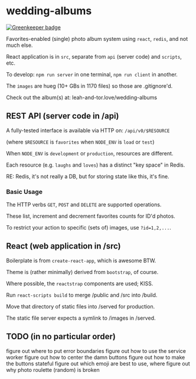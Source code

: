 # wedding-albums

[![Greenkeeper badge](https://badges.greenkeeper.io/hagemt/node-wedding-albums.svg)](https://greenkeeper.io/)

Favorites-enabled (single) photo album system using `react`, `redis`, and not much else.

React application is in `src`, separate from `api` (server code) and `scripts`, etc.

To develop: `npm run server` in one terminal, `npm run client` in another.

The `images` are hueg (10+ GBs in 1170 files) so those are .gitignore'd.

Check out the album(s) at: leah-and-tor.love/wedding-albums

## REST API (server code in /api)

A fully-tested interface is available via HTTP on: `/api/v0/$RESOURCE`

(where `$RESOURCE` is `favorites` when `NODE_ENV` is `load` or `test`)

When `NODE_ENV` is `development` or `production`, resources are different.

Each resource (e.g. `laughs` and `loves`) has a distinct "key space" in Redis.

RE: Redis, it's not really a DB, but for storing state like this, it's fine.

### Basic Usage

The HTTP verbs `GET`, `POST` and `DELETE` are supported operations.

These list, increment and decrement favorites counts for ID'd photos.

To restrict your action to specific (sets of) images, use `?id=1,2,...`.

## React (web application in /src)

Boilerplate is from `create-react-app`, which is awesome BTW.

Theme is (rather minimally) derived from `bootstrap`, of course.

Where possible, the `reactstrap` components are used; KISS.

Run `react-scripts build` to merge /public and /src into /build.

Move that directory of static files into /served for production.

The static file server expects a symlink to /images in /served.

## TODO (in no particular order)

figure out where to put error boundaries
figure out how to use the service worker
figure out how to center the damn buttons
figure out how to make the buttons stateful
figure out which emoji are best to use, where
figure out why photo roulette (random) is broken
